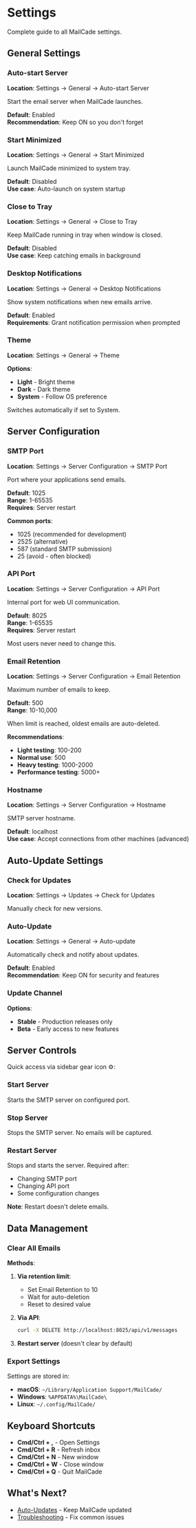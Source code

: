 # Settings

Complete guide to all MailCade settings.

## General Settings

### Auto-start Server

**Location**: Settings → General → Auto-start Server

Start the email server when MailCade launches.

**Default**: Enabled  
**Recommendation**: Keep ON so you don't forget

### Start Minimized

**Location**: Settings → General → Start Minimized

Launch MailCade minimized to system tray.

**Default**: Disabled  
**Use case**: Auto-launch on system startup

### Close to Tray

**Location**: Settings → General → Close to Tray

Keep MailCade running in tray when window is closed.

**Default**: Disabled  
**Use case**: Keep catching emails in background

### Desktop Notifications

**Location**: Settings → General → Desktop Notifications

Show system notifications when new emails arrive.

**Default**: Enabled  
**Requirements**: Grant notification permission when prompted

### Theme

**Location**: Settings → General → Theme

**Options**:
- **Light** - Bright theme
- **Dark** - Dark theme
- **System** - Follow OS preference

Switches automatically if set to System.

## Server Configuration

### SMTP Port

**Location**: Settings → Server Configuration → SMTP Port

Port where your applications send emails.

**Default**: 1025  
**Range**: 1-65535  
**Requires**: Server restart

**Common ports**:
- 1025 (recommended for development)
- 2525 (alternative)
- 587 (standard SMTP submission)
- 25 (avoid - often blocked)

### API Port

**Location**: Settings → Server Configuration → API Port

Internal port for web UI communication.

**Default**: 8025  
**Range**: 1-65535  
**Requires**: Server restart

Most users never need to change this.

### Email Retention

**Location**: Settings → Server Configuration → Email Retention

Maximum number of emails to keep.

**Default**: 500  
**Range**: 10-10,000

When limit is reached, oldest emails are auto-deleted.

**Recommendations**:
- **Light testing**: 100-200
- **Normal use**: 500
- **Heavy testing**: 1000-2000
- **Performance testing**: 5000+

### Hostname

**Location**: Settings → Server Configuration → Hostname

SMTP server hostname.

**Default**: localhost  
**Use case**: Accept connections from other machines (advanced)

## Auto-Update Settings

### Check for Updates

**Location**: Settings → Updates → Check for Updates

Manually check for new versions.

### Auto-Update

**Location**: Settings → General → Auto-update

Automatically check and notify about updates.

**Default**: Enabled  
**Recommendation**: Keep ON for security and features

### Update Channel

**Options**:
- **Stable** - Production releases only
- **Beta** - Early access to new features

## Server Controls

Quick access via sidebar gear icon ⚙️:

### Start Server

Starts the SMTP server on configured port.

### Stop Server

Stops the SMTP server. No emails will be captured.

### Restart Server

Stops and starts the server. Required after:
- Changing SMTP port
- Changing API port
- Some configuration changes

**Note**: Restart doesn't delete emails.

## Data Management

### Clear All Emails

**Methods**:

1. **Via retention limit**:
   - Set Email Retention to 10
   - Wait for auto-deletion
   - Reset to desired value

2. **Via API**:
   ```bash
   curl -X DELETE http://localhost:8025/api/v1/messages
   ```

3. **Restart server** (doesn't clear by default)

### Export Settings

Settings are stored in:
- **macOS**: `~/Library/Application Support/MailCade/`
- **Windows**: `%APPDATA%\MailCade\`
- **Linux**: `~/.config/MailCade/`

## Keyboard Shortcuts

- **Cmd/Ctrl + ,** - Open Settings
- **Cmd/Ctrl + R** - Refresh inbox
- **Cmd/Ctrl + N** - New window
- **Cmd/Ctrl + W** - Close window
- **Cmd/Ctrl + Q** - Quit MailCade

## What's Next?

- [Auto-Updates](auto-updates.md) - Keep MailCade updated
- [Troubleshooting](troubleshooting.md) - Fix common issues
